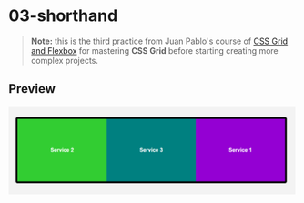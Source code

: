 # 03-shorthand
> **Note:** this is the third practice from Juan Pablo's course of [CSS Grid and Flexbox](https://www.udemy.com/course/css-grid-y-flexbox-la-guia-definitiva-crea-10-proyectos/) for mastering **CSS Grid** before starting creating more complex projects.

## Preview
![](../readme/03-shorthand.png)